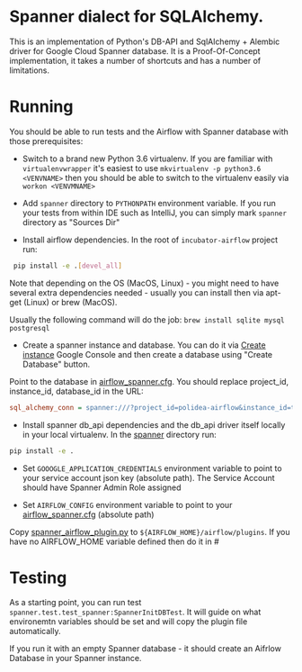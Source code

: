 # Spanner dialect for SQLAlchemy.

This is an implementation of Python's DB-API and SqlAlchemy + Alembic driver 
for Google Cloud Spanner database. It is a Proof-Of-Concept implementation, it takes a 
number of shortcuts and has a number of limitations.

# Running

You should be able to run tests and the Airflow with Spanner database 
with those prerequisites:

* Switch to a brand new Python 3.6 virtualenv. If you are familiar with 
  `virtualenvwrapper` it's easiest to use `mkvirtualenv -p python3.6 <VENVNAME>`
  then you should be able to switch to the virtualenv easily via `workon <VENVMNAME>`

* Add `spanner` directory to `PYTHONPATH` environment variable. If you run your
  tests from within IDE such as IntelliJ, you can simply mark `spanner` directory 
  as "Sources Dir"

* Install airflow dependencies. In the root of `incubator-airflow` project run:
```bash
 pip install -e .[devel_all]
```  
Note that depending on the OS (MacOS, Linux) - you might need to have several extra
dependencies needed - usually you can install then via apt-get (Linux) or brew (MacOS).

Usually the following command will do the job: `brew install sqlite mysql postgresql`

* Create a spanner instance and database. You can do it via 
[Create instance](https://console.cloud.google.com/spanner/instances/new) Google Console
and then create a database using "Create Database" button.

Point to the database in 
[airflow_spanner.cfg](airflow_spanner.cfg). 
You should replace project_id, instance_id, database_id in the URL:

```ini
sql_alchemy_conn = spanner:///?project_id=polidea-airflow&instance_id=test-instance-jarek&database_id=airflow
```

* Install spanner db_api dependencies and the db_api driver itself locally 
in your local virtualenv. In the [spanner](.) directory run:

```bash
pip install -e .
```

* Set `GOOOGLE_APPLICATION_CREDENTIALS` environment variable to point to your
  service account json key (absolute path). The Service Account should have
  Spanner Admin Role assigned
  
* Set `AIRFLOW_CONFIG` environment variable to point to your 
[airflow_spanner.cfg](airflow_spanner.cfg) (absolute path)


Copy [spanner_airflow_plugin.py](spanner_airflow_plugin.py) to 
`${AIRFLOW_HOME}/airflow/plugins`. If you have no AIRFLOW_HOME variable defined then
do it in #

# Testing

As a starting point, you can run test `spanner.test.test_spanner:SpannerInitDBTest`. It 
will guide on what environemtn variables should be set and will 
copy the plugin file automatically.

If you run it with an empty Spanner database - it should create an Aifrlow Database in 
your Spanner instance.
